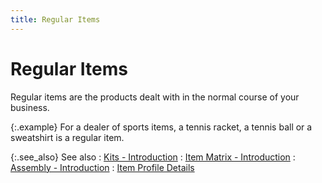 ```yaml
---
title: Regular Items
---
```


# Regular Items


Regular items are the products dealt with in the normal course of your  business.


{:.example}
For a dealer of sports items, a tennis  racket, a tennis ball or a sweatshirt is a regular item.


{:.see_also}
See also
: [Kits - Introduction]({{site.mi_baseurl}}/item-profile-details/item-types/kits/kits.html)
: [Item Matrix - Introduction]({{site.mi_baseurl}}/item-profile-details/item-types/item-matrix/item_matrix.html)
: [Assembly - Introduction]({{site.mi_baseurl}}/item-profile-details/item-types/assembly/assembly.html)
: [Item Profile  Details]({{site.mi_baseurl}}/item-profile-details/item_profile_details.html)
